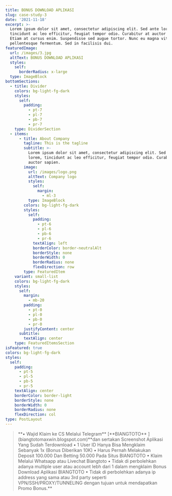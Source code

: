 ```yaml
---
title: BONUS DOWNLOAD APLIKASI
slug: case-study-3
date: '2021-11-18'
excerpt: >-
  Lorem ipsum dolor sit amet, consectetur adipiscing elit. Sed ante lorem,
  tincidunt ac leo efficitur, feugiat tempor odio. Curabitur at auctor sapien.
  Etiam at cursus enim. Suspendisse sed augue tortor. Nunc eu magna vitae lorem
  pellentesque fermentum. Sed in facilisis dui.
featuredImage:
  url: /images/3.jpg
  altText: BONUS DOWNLOAD APLIKASI
  styles:
    self:
      borderRadius: x-large
  type: ImageBlock
bottomSections:
  - title: Divider
    colors: bg-light-fg-dark
    styles:
      self:
        padding:
          - pt-7
          - pl-7
          - pb-7
          - pr-7
    type: DividerSection
  - items:
      - title: About Company
        tagline: This is the tagline
        subtitle: >-
          Lorem ipsum dolor sit amet, consectetur adipiscing elit. Sed ante
          lorem, tincidunt ac leo efficitur, feugiat tempor odio. Curabitur at
          auctor sapien.
        image:
          url: /images/logo.png
          altText: Company logo
          styles:
            self:
              margin:
                - ml-3
          type: ImageBlock
        colors: bg-light-fg-dark
        styles:
          self:
            padding:
              - pt-6
              - pl-6
              - pb-6
              - pr-6
            textAlign: left
            borderColor: border-neutralAlt
            borderStyle: none
            borderWidth: 0
            borderRadius: none
            flexDirection: row
        type: FeaturedItem
    variant: small-list
    colors: bg-light-fg-dark
    styles:
      self:
        margin:
          - mb-20
        padding:
          - pt-0
          - pl-0
          - pb-0
          - pr-0
        justifyContent: center
      subtitle:
        textAlign: center
    type: FeaturedItemsSection
isFeatured: true
colors: bg-light-fg-dark
styles:
  self:
    padding:
      - pt-5
      - pl-5
      - pb-5
      - pr-5
    textAlign: center
    borderColor: border-light
    borderStyle: none
    borderWidth: 0
    borderRadius: none
    flexDirection: col
type: PostLayout
---
```

> <div style="text-align: left">**• Wajid Klaim ke CS Melalui Telegram** [**BIANGTOTO** ](biangtotomaxwin.blogspot.com)**dan sertakan Screenshot Aplikasi Yang Sudah Terdownload
> • 1 User ID Hanya Bisa Mengklaim Sebanyak 1x (Bonus Diberikan 10K)
> • Harus Pernah Melakukan Deposit 100.000 Dan Betting 50.000 Pada Situs BIANGTOTO
> • Klaim Melalui Whatsapp atau Livechat Biangtoto
> • Tidak di perbolehkan adanya multiple user atau account lebh dari 1 dalam mengklaim Bonus Download Aplikasi BIANGTOTO
> • Tidak di perbolehkan adanya ip address yang sama atau 3rd party seperti VPN/SSH/PROXY/TUNNELING dengan tujuan untuk mendapatkan Promo Bonus.**</div>

